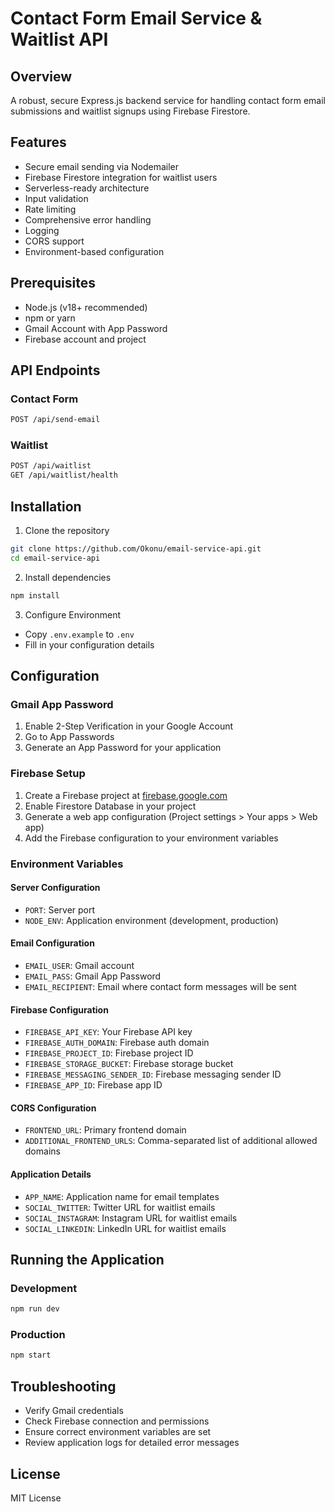 # Contact Form Email Service & Waitlist API

## Overview
A robust, secure Express.js backend service for handling contact form email submissions and waitlist signups using Firebase Firestore.

## Features
- Secure email sending via Nodemailer
- Firebase Firestore integration for waitlist users
- Serverless-ready architecture
- Input validation
- Rate limiting
- Comprehensive error handling
- Logging
- CORS support
- Environment-based configuration

## Prerequisites
- Node.js (v18+ recommended)
- npm or yarn
- Gmail Account with App Password
- Firebase account and project

## API Endpoints

### Contact Form
```bash
POST /api/send-email
```

### Waitlist
```bash
POST /api/waitlist
GET /api/waitlist/health
```

## Installation

1. Clone the repository
```bash
git clone https://github.com/Okonu/email-service-api.git
cd email-service-api
```

2. Install dependencies
```bash
npm install
```

3. Configure Environment
- Copy `.env.example` to `.env`
- Fill in your configuration details

## Configuration

### Gmail App Password
1. Enable 2-Step Verification in your Google Account
2. Go to App Passwords
3. Generate an App Password for your application

### Firebase Setup
1. Create a Firebase project at [firebase.google.com](https://firebase.google.com)
2. Enable Firestore Database in your project
3. Generate a web app configuration (Project settings > Your apps > Web app)
4. Add the Firebase configuration to your environment variables

### Environment Variables

#### Server Configuration
- `PORT`: Server port
- `NODE_ENV`: Application environment (development, production)

#### Email Configuration
- `EMAIL_USER`: Gmail account
- `EMAIL_PASS`: Gmail App Password
- `EMAIL_RECIPIENT`: Email where contact form messages will be sent

#### Firebase Configuration
- `FIREBASE_API_KEY`: Your Firebase API key
- `FIREBASE_AUTH_DOMAIN`: Firebase auth domain
- `FIREBASE_PROJECT_ID`: Firebase project ID
- `FIREBASE_STORAGE_BUCKET`: Firebase storage bucket
- `FIREBASE_MESSAGING_SENDER_ID`: Firebase messaging sender ID
- `FIREBASE_APP_ID`: Firebase app ID

#### CORS Configuration
- `FRONTEND_URL`: Primary frontend domain
- `ADDITIONAL_FRONTEND_URLS`: Comma-separated list of additional allowed domains

#### Application Details
- `APP_NAME`: Application name for email templates
- `SOCIAL_TWITTER`: Twitter URL for waitlist emails
- `SOCIAL_INSTAGRAM`: Instagram URL for waitlist emails
- `SOCIAL_LINKEDIN`: LinkedIn URL for waitlist emails

## Running the Application

### Development
```bash
npm run dev
```

### Production
```bash
npm start
```

## Troubleshooting
- Verify Gmail credentials
- Check Firebase connection and permissions
- Ensure correct environment variables are set
- Review application logs for detailed error messages

## License
MIT License
